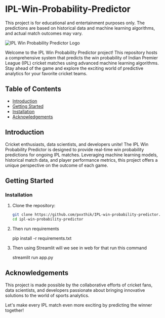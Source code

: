 # IPL-Win-Probability-Predictor
This project is for educational and entertainment purposes only. The predictions are based on historical data and machine learning algorithms, and actual match outcomes may vary.

![IPL Win Probability Predictor Logo]([https://encrypted-tbn0.gstatic.com/images?q=tbn:ANd9GcTEMxTYmHeSfOBxAxgwDxHQF2aKR_8XhFZX9w&s])

Welcome to the IPL Win Probability Predictor project! This repository hosts a comprehensive system that predicts the win probability of Indian Premier League (IPL) cricket matches using advanced machine learning algorithms. Stay ahead of the game and explore the exciting world of predictive analytics for your favorite cricket teams.

## Table of Contents

- [Introduction](#introduction)
- [Getting Started](#getting-started)
- [Installation](#installation)
- [Acknowledgements](#acknowledgements)

## Introduction

Cricket enthusiasts, data scientists, and developers unite! The IPL Win Probability Predictor is designed to provide real-time win probability predictions for ongoing IPL matches. Leveraging machine learning models, historical match data, and player performance metrics, this project offers a unique perspective on the outcome of each game.

## Getting Started

### Installation

1. Clone the repository:

    ```bash
    git clone https://github.com/pxxthik/IPL-win-probability-predictor.git
    cd ipl-win-probability-predictor
    ```
2. Then run requirements

   pip install -r requirements.txt

  
3. Then using Streamlit will we see in web for that run this command

   streamlit run app.py

  


## Acknowledgements

This project is made possible by the collaborative efforts of cricket fans, data scientists, and developers passionate about bringing innovative solutions to the world of sports analytics.

Let's make every IPL match even more exciting by predicting the winner together! 
